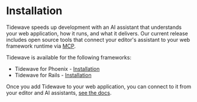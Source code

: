 # Installation

Tidewave speeds up development with an AI assistant that understands your web application,
how it runs, and what it delivers. Our current release includes open source tools that
connect your editor's assistant to your web framework runtime via [MCP](https://modelcontextprotocol.io/).

Tidewave is available for the following frameworks:

  * Tidewave for Phoenix - [Installation](https://github.com/tidewave-ai/tidewave_phoenix)
  * Tidewave for Rails - [Installation](https://github.com/tidewave-ai/tidewave_rails)

Once you add Tidewave to your web application, you can connect to it from your editor and AI assistants, [see the docs](editors/mcp.md).
